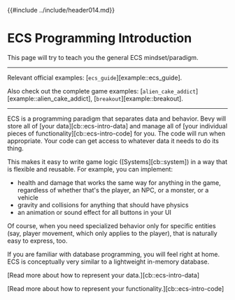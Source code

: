 {{#include ../include/header014.md}}

# ECS Programming Introduction

This page will try to teach you the general ECS mindset/paradigm.

---

Relevant official examples:
[`ecs_guide`][example::ecs_guide].

Also check out the complete game examples:
[`alien_cake_addict`][example::alien_cake_addict],
[`breakout`][example::breakout].

---

ECS is a programming paradigm that separates data and behavior. Bevy will store
all of [your data][cb::ecs-intro-data] and manage all of [your individual pieces
of functionality][cb::ecs-intro-code] for you. The code will run when
appropriate. Your code can get access to whatever data it needs to do its thing.

This makes it easy to write game logic ([Systems][cb::system]) in a way that
is flexible and reusable. For example, you can implement:

- health and damage that works the same way for anything in the game,
  regardless of whether that's the player, an NPC, or a monster, or a vehicle
- gravity and collisions for anything that should have physics
- an animation or sound effect for all buttons in your UI

Of course, when you need specialized behavior only for specific entities (say,
player movement, which only applies to the player), that is naturally easy to
express, too.

If you are familiar with database programming, you will feel right at home. ECS
is conceptually very similar to a lightweight in-memory database.

[Read more about how to represent your data.][cb::ecs-intro-data]

[Read more about how to represent your functionality.][cb::ecs-intro-code]
